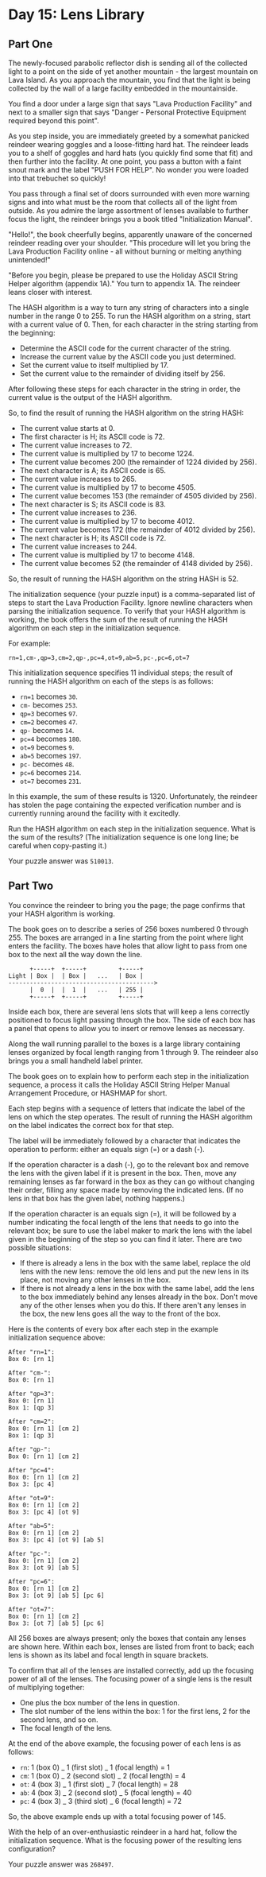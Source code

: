 # Day 15: Lens Library

## Part One

The newly-focused parabolic reflector dish is sending all of the collected light
to a point on the side of yet another mountain - the largest mountain on Lava
Island. As you approach the mountain, you find that the light is being collected
by the wall of a large facility embedded in the mountainside.

You find a door under a large sign that says "Lava Production Facility" and next
to a smaller sign that says "Danger - Personal Protective Equipment required
beyond this point".

As you step inside, you are immediately greeted by a somewhat panicked reindeer
wearing goggles and a loose-fitting hard hat. The reindeer leads you to a shelf
of goggles and hard hats (you quickly find some that fit) and then further into
the facility. At one point, you pass a button with a faint snout mark and the
label "PUSH FOR HELP". No wonder you were loaded into that trebuchet so quickly!

You pass through a final set of doors surrounded with even more warning signs
and into what must be the room that collects all of the light from outside. As
you admire the large assortment of lenses available to further focus the light,
the reindeer brings you a book titled "Initialization Manual".

"Hello!", the book cheerfully begins, apparently unaware of the concerned
reindeer reading over your shoulder. "This procedure will let you bring the Lava
Production Facility online - all without burning or melting anything
unintended!"

"Before you begin, please be prepared to use the Holiday ASCII String Helper
algorithm (appendix 1A)." You turn to appendix 1A. The reindeer leans closer
with interest.

The HASH algorithm is a way to turn any string of characters into a single
number in the range 0 to 255. To run the HASH algorithm on a string, start with
a current value of 0. Then, for each character in the string starting from the
beginning:

- Determine the ASCII code for the current character of the string.
- Increase the current value by the ASCII code you just determined.
- Set the current value to itself multiplied by 17.
- Set the current value to the remainder of dividing itself by 256.

After following these steps for each character in the string in order, the
current value is the output of the HASH algorithm.

So, to find the result of running the HASH algorithm on the string HASH:

- The current value starts at 0.
- The first character is H; its ASCII code is 72.
- The current value increases to 72.
- The current value is multiplied by 17 to become 1224.
- The current value becomes 200 (the remainder of 1224 divided by 256).
- The next character is A; its ASCII code is 65.
- The current value increases to 265.
- The current value is multiplied by 17 to become 4505.
- The current value becomes 153 (the remainder of 4505 divided by 256).
- The next character is S; its ASCII code is 83.
- The current value increases to 236.
- The current value is multiplied by 17 to become 4012.
- The current value becomes 172 (the remainder of 4012 divided by 256).
- The next character is H; its ASCII code is 72.
- The current value increases to 244.
- The current value is multiplied by 17 to become 4148.
- The current value becomes 52 (the remainder of 4148 divided by 256).

So, the result of running the HASH algorithm on the string HASH is 52.

The initialization sequence (your puzzle input) is a comma-separated list of
steps to start the Lava Production Facility. Ignore newline characters when
parsing the initialization sequence. To verify that your HASH algorithm is
working, the book offers the sum of the result of running the HASH algorithm on
each step in the initialization sequence.

For example:

`rn=1,cm-,qp=3,cm=2,qp-,pc=4,ot=9,ab=5,pc-,pc=6,ot=7`

This initialization sequence specifies 11 individual steps; the result of
running the HASH algorithm on each of the steps is as follows:

- `rn=1` becomes `30`.
- `cm-` becomes `253`.
- `qp=3` becomes `97`.
- `cm=2` becomes `47`.
- `qp-` becomes `14`.
- `pc=4` becomes `180`.
- `ot=9` becomes `9`.
- `ab=5` becomes `197`.
- `pc-` becomes `48`.
- `pc=6` becomes `214`.
- `ot=7` becomes `231`.

In this example, the sum of these results is 1320. Unfortunately, the reindeer
has stolen the page containing the expected verification number and is currently
running around the facility with it excitedly.

Run the HASH algorithm on each step in the initialization sequence. What is the
sum of the results? (The initialization sequence is one long line; be careful
when copy-pasting it.)

Your puzzle answer was `510013`.

## Part Two

You convince the reindeer to bring you the page; the page confirms that your
HASH algorithm is working.

The book goes on to describe a series of 256 boxes numbered 0 through 255. The
boxes are arranged in a line starting from the point where light enters the
facility. The boxes have holes that allow light to pass from one box to the next
all the way down the line.

```
      +-----+  +-----+         +-----+
Light | Box |  | Box |   ...   | Box |
----------------------------------------->
      |  0  |  |  1  |   ...   | 255 |
      +-----+  +-----+         +-----+
```

Inside each box, there are several lens slots that will keep a lens correctly
positioned to focus light passing through the box. The side of each box has a
panel that opens to allow you to insert or remove lenses as necessary.

Along the wall running parallel to the boxes is a large library containing
lenses organized by focal length ranging from 1 through 9. The reindeer also
brings you a small handheld label printer.

The book goes on to explain how to perform each step in the initialization
sequence, a process it calls the Holiday ASCII String Helper Manual Arrangement
Procedure, or HASHMAP for short.

Each step begins with a sequence of letters that indicate the label of the lens
on which the step operates. The result of running the HASH algorithm on the
label indicates the correct box for that step.

The label will be immediately followed by a character that indicates the
operation to perform: either an equals sign (=) or a dash (-).

If the operation character is a dash (-), go to the relevant box and remove the
lens with the given label if it is present in the box. Then, move any remaining
lenses as far forward in the box as they can go without changing their order,
filling any space made by removing the indicated lens. (If no lens in that box
has the given label, nothing happens.)

If the operation character is an equals sign (=), it will be followed by a
number indicating the focal length of the lens that needs to go into the
relevant box; be sure to use the label maker to mark the lens with the label
given in the beginning of the step so you can find it later. There are two
possible situations:

- If there is already a lens in the box with the same label, replace the old
  lens with the new lens: remove the old lens and put the new lens in its place,
  not moving any other lenses in the box.
- If there is not already a lens in the box with the same label, add the lens to
  the box immediately behind any lenses already in the box. Don't move any of
  the other lenses when you do this. If there aren't any lenses in the box, the
  new lens goes all the way to the front of the box.

Here is the contents of every box after each step in the example initialization
sequence above:

```
After "rn=1":
Box 0: [rn 1]

After "cm-":
Box 0: [rn 1]

After "qp=3":
Box 0: [rn 1]
Box 1: [qp 3]

After "cm=2":
Box 0: [rn 1] [cm 2]
Box 1: [qp 3]

After "qp-":
Box 0: [rn 1] [cm 2]

After "pc=4":
Box 0: [rn 1] [cm 2]
Box 3: [pc 4]

After "ot=9":
Box 0: [rn 1] [cm 2]
Box 3: [pc 4] [ot 9]

After "ab=5":
Box 0: [rn 1] [cm 2]
Box 3: [pc 4] [ot 9] [ab 5]

After "pc-":
Box 0: [rn 1] [cm 2]
Box 3: [ot 9] [ab 5]

After "pc=6":
Box 0: [rn 1] [cm 2]
Box 3: [ot 9] [ab 5] [pc 6]

After "ot=7":
Box 0: [rn 1] [cm 2]
Box 3: [ot 7] [ab 5] [pc 6]
```

All 256 boxes are always present; only the boxes that contain any lenses are
shown here. Within each box, lenses are listed from front to back; each lens is
shown as its label and focal length in square brackets.

To confirm that all of the lenses are installed correctly, add up the focusing
power of all of the lenses. The focusing power of a single lens is the result of
multiplying together:

- One plus the box number of the lens in question.
- The slot number of the lens within the box: 1 for the first lens, 2 for the
  second lens, and so on.
- The focal length of the lens.

At the end of the above example, the focusing power of each lens is as follows:

- `rn`: 1 (box 0) _ 1 (first slot) _ 1 (focal length) = 1
- `cm`: 1 (box 0) _ 2 (second slot) _ 2 (focal length) = 4
- `ot`: 4 (box 3) _ 1 (first slot) _ 7 (focal length) = 28
- `ab`: 4 (box 3) _ 2 (second slot) _ 5 (focal length) = 40
- `pc`: 4 (box 3) _ 3 (third slot) _ 6 (focal length) = 72

So, the above example ends up with a total focusing power of 145.

With the help of an over-enthusiastic reindeer in a hard hat, follow the
initialization sequence. What is the focusing power of the resulting lens
configuration?

Your puzzle answer was `268497`.
